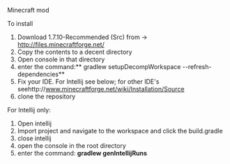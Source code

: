 Minecraft mod


To install  

1. Download 1.7.10-Recommended (Src) from -> http://files.minecraftforge.net/
2. Copy the contents to a decent directory
3. Open console in that directory
4. enter the command:** gradlew setupDecompWorkspace --refresh-dependencies**
5. Fix your IDE. For Intellij see below; for other IDE's seehttp://www.minecraftforge.net/wiki/Installation/Source
6. clone the repository


For Intellij only:

1. Open intellij
2. Import project and navigate to the workspace and click the build.gradle
3. close intellij
4. open the console in the root directory
5. enter the command: **gradlew genIntellijRuns**